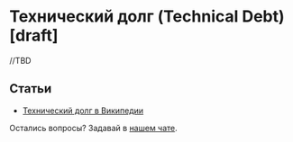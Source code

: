 # Технический долг (Technical Debt) [draft]

//TBD

## Статьи

- [Технический долг в Википедии](https://ru.wikipedia.org/wiki/%D0%A2%D0%B5%D1%85%D0%BD%D0%B8%D1%87%D0%B5%D1%81%D0%BA%D0%B8%D0%B9_%D0%B4%D0%BE%D0%BB%D0%B3)

Остались вопросы? Задавай в [нашем чате](https://t.me/technicalexcellenceru).
